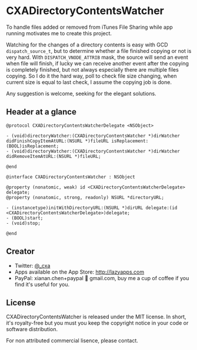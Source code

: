 # CXADirectoryContentsWatcher

To handle files added or removed from iTunes File Sharing while app running motivates me to create this project.

Watching for the changes of a directory contents is easy with GCD `dispatch_source_t`, but to determine whether a file finished copying or not is very hard. With `DISPATCH_VNODE_ATTRIB` mask, the source will send an event when file will finish, if lucky we can receive another event after the copying is completely finished, but not always especially there are multiple files copying. So I do it the hard way, poll to check file size changing, when current size is equal to last check, I assume the copying job is done.

Any suggestion is welcome, seeking for the elegant solutions.

## Header at a glance

    @protocol CXADirectoryContentsWatcherDelegate <NSObject>
    
    - (void)directoryWatcher:(CXADirectoryContentsWatcher *)dirWatcher didFinishCopyItemAtURL:(NSURL *)fileURL isReplacement:(BOOL)isReplacement;
    - (void)directoryWatcher:(CXADirectoryContentsWatcher *)dirWatcher didRemoveItemAtURL:(NSURL *)fileURL;
    
    @end
    
    @interface CXADirectoryContentsWatcher : NSObject
    
    @property (nonatomic, weak) id <CXADirectoryContentsWatcherDelegate> delegate;
    @property (nonatomic, strong, readonly) NSURL *directoryURL;
    
    - (instancetype)initWithDirectoryURL:(NSURL *)dirURL delegate:(id <CXADirectoryContentsWatcherDelegate>)delegate;
    - (BOOL)start;
    - (void)stop;
    
    @end

## Creator

* Twitter: [@_cxa](https://twitter.com/_cxa)
* Apps available on the App Store: <http://lazyapps.com>
* PayPal: xianan.chen+paypal 📧 gmail.com, buy me a cup of coffee if you find it's useful for you.

## License

CXADirectoryContentsWatcher is released under the MIT license. In short, it's royalty-free but you must you keep the copyright notice in your code or software distribution.

For non attributed commercial lisence, please contact.
